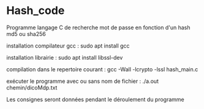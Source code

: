 # Hash_code
Programme langage C de recherche mot de passe en fonction d'un hash md5 ou sha256

installation compilateur gcc : sudo apt install gcc

installation librairie : sudo apt install libssl-dev

compilation dans le repertoire courant : gcc -Wall -lcrypto -lssl hash_main.c

exécuter le programme avec ou sans nom de fichier : ./a.out chemin/dicoMdp.txt

Les consignes seront données pendant le déroulement du programme
